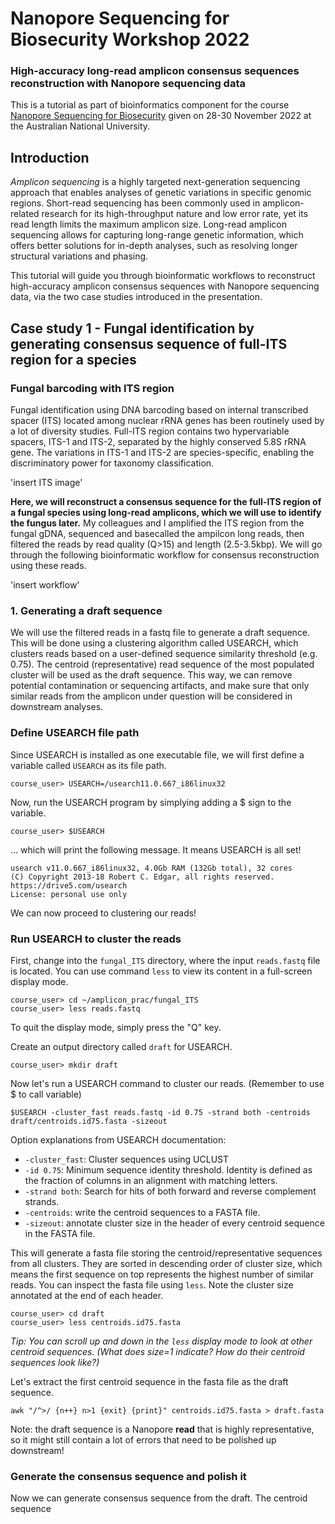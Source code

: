 # Nanopore Sequencing for Biosecurity Workshop 2022 

### High-accuracy long-read amplicon consensus sequences reconstruction with Nanopore sequencing data

This is a tutorial as part of bioinformatics component for the course [Nanopore Sequencing for Biosecurity](https://cba.anu.edu.au/news-events/events/nanopore-sequencing-biosecurity) given on 28-30 November 2022 at the Australian National University.

## Introduction
*Amplicon sequencing* is a highly targeted next-generation sequencing approach that enables analyses of genetic variations in specific genomic regions. Short-read sequencing has been commonly used in amplicon-related research for its high-throughput nature and low error rate, yet its read length limits the maximum amplicon size. Long-read amplicon sequencing allows for capturing long-range genetic information, which offers better solutions for in-depth analyses, such as resolving longer structural variations and phasing.

This tutorial will guide you through bioinformatic workflows to reconstruct high-accuracy amplicon consensus sequences with Nanopore sequencing data, via the two case studies introduced in the presentation.

## **Case study 1 - Fungal identification by generating consensus sequence of full-ITS region for a species**

### Fungal barcoding with ITS region
Fungal identification using DNA barcoding based on internal transcribed spacer (ITS) located among nuclear rRNA genes has been routinely used by a lot of diversity studies. Full-ITS region contains two hypervariable spacers, ITS-1 and ITS-2, separated by the highly conserved 5.8S rRNA gene. The variations in ITS-1 and ITS-2 are species-specific, enabling the discriminatory power for taxonomy classification.

'insert ITS image'

**Here, we will reconstruct a consensus sequence for the full-ITS region of a fungal species using long-read amplicons, which we will use to identify the fungus later.** My colleagues and I amplified the ITS region from the fungal gDNA, sequenced and basecalled the ampilcon long reads, then filtered the reads by read quality (Q>15) and length (2.5-3.5kbp). We will go through the following bioinformatic workflow for consensus reconstruction using these reads.

'insert workflow'

### 1. Generating a draft sequence

We will use the filtered reads in a fastq file to generate a draft sequence. This will be done using a clustering algorithm called USEARCH, which clusters reads based on a user-defined sequence similarity threshold (e.g. 0.75). The centroid (representative) read sequence of the most populated cluster will be used as the draft sequence. This way, we can remove potential contamination or sequencing artifacts, and make sure that only similar reads from the amplicon under question will be considered in downstream analyses.

### Define USEARCH file path

Since USEARCH is installed as one executable file, we will first define a variable called <code>USEARCH</code> as its file path. 

    course_user> USEARCH=/usearch11.0.667_i86linux32

Now, run the USEARCH program by simplying adding a $ sign to the variable. 

    course_user> $USEARCH
    
... which will print the following message. It means USEARCH is all set!

    usearch v11.0.667_i86linux32, 4.0Gb RAM (132Gb total), 32 cores
    (C) Copyright 2013-18 Robert C. Edgar, all rights reserved.
    https://drive5.com/usearch
    License: personal use only

We can now proceed to clustering our reads!

### Run USEARCH to cluster the reads

First, change into the <code>fungal_ITS</code> directory, where the input <code>reads.fastq</code> file is located. You can use command <code>less</code> to view its content in a full-screen display mode. 

    course_user> cd ~/amplicon_prac/fungal_ITS
    course_user> less reads.fastq
    
To quit the display mode, simply press the "Q" key. 

Create an output directory called <code>draft</code> for USEARCH.

    course_user> mkdir draft

Now let's run a USEARCH command to cluster our reads. (Remember to use $ to call variable)

    $USEARCH -cluster_fast reads.fastq -id 0.75 -strand both -centroids draft/centroids.id75.fasta -sizeout

Option explanations from USEARCH documentation:
- <code>-cluster_fast</code>: Cluster sequences using UCLUST
- <code>-id 0.75</code>: Minimum sequence identity threshold. Identity is defined as the fraction of columns in an alignment with matching letters.
- <code>-strand both</code>: Search for hits of both forward and reverse complement strands.
- <code>-centroids</code>: write the centroid sequences to a FASTA file.
- <code>-sizeout</code>: annotate cluster size in the header of every centroid sequence in the FASTA file.

This will generate a fasta file storing the centroid/representative sequences from all clusters. They are sorted in descending order of cluster size, which means the first sequence on top represents the highest number of similar reads. You can inspect the fasta file using <code>less</code>. Note the cluster size annotated at the end of each header. 

    course_user> cd draft
    course_user> less centroids.id75.fasta

 *Tip: You can scroll up and down in the <code>less</code> display mode to look at other centroid sequences. (What does size=1 indicate? How do their centroid sequences look like?)*

Let's extract the first centroid sequence in the fasta file as the draft sequence.

    awk "/^>/ {n++} n>1 {exit} {print}" centroids.id75.fasta > draft.fasta

Note: the draft sequence is a Nanopore **read** that is highly representative, so it might still contain a lot of errors that need to be polished up downstream!

### Generate the consensus sequence and polish it

Now we can generate consensus sequence from the draft. The centroid sequence 
